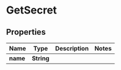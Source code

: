 

# GetSecret


## Properties

| Name | Type | Description | Notes |
|------------ | ------------- | ------------- | -------------|
|**name** | **String** |  |  |



